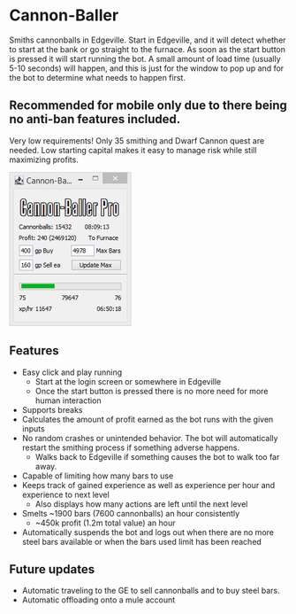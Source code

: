 # Cannon-Baller

Smiths cannonballs in Edgeville. Start in Edgeville, and it will detect whether to start at the bank or go straight to the furnace. 
As soon as the start button is pressed it will start running the bot.
A small amount of load time (usually 5-10 seconds) will happen, and this is just for the window to pop up and for the bot to determine what needs to happen first.

## Recommended for mobile only due to there being no anti-ban features included.

Very low requirements! Only 35 smithing and Dwarf Cannon quest are needed.
Low starting capital makes it easy to manage risk while still maximizing profits.

![img.png](GUI.png)

## Features

* Easy click and play running
  * Start at the login screen or somewhere in Edgeville
  * Once the start button is pressed there is no more need for more human interaction
* Supports breaks
* Calculates the amount of profit earned as the bot runs with the given inputs
* No random crashes or unintended behavior. The bot will automatically restart the smithing process if something adverse happens.
  * Walks back to Edgeville if something causes the bot to walk too far away.
* Capable of limiting how many bars to use
* Keeps track of gained experience as well as experience per hour and experience to next level
  * Also displays how many actions are left until the next level
* Smelts ~1900 bars (7600 cannonballs) an hour consistently
  * ~450k profit (1.2m total value) an hour
* Automatically suspends the bot and logs out when there are no more steel bars available or when the bars used limit has been reached

## Future updates

* Automatic traveling to the GE to sell cannonballs and to buy steel bars.
* Automatic offloading onto a mule account


